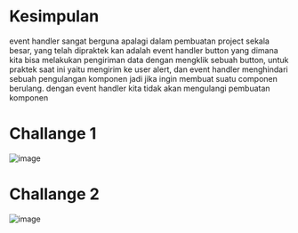 # Kesimpulan
event handler sangat berguna apalagi dalam pembuatan project sekala besar, yang telah dipraktek kan adalah event handler button yang dimana kita bisa melakukan pengiriman data dengan mengklik sebuah button, untuk praktek saat ini yaitu mengirim ke user alert, dan event handler menghindari sebuah pengulangan komponen jadi jika ingin membuat suatu componen berulang. dengan event handler kita tidak akan mengulangi pembuatan komponen


# Challange 1
![image](https://github.com/NaafiulRazzaqW/latihaneventhandler/assets/88121499/2c52e04e-97cc-4b7f-8cff-081ca384e671)

# Challange 2
![image](https://github.com/NaafiulRazzaqW/latihaneventhandler/assets/88121499/823ee5b4-a573-4ad8-8250-78ca340c8846)

